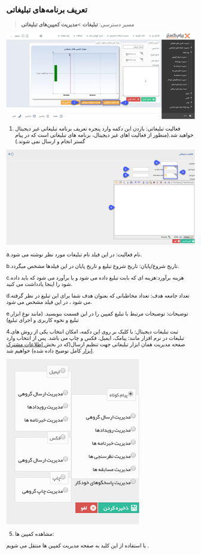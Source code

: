 ## تعریف برنامه‌های تبلیغاتی

> مسیر دسترسی:  **تبلیغات** >**مدیریت کمپین‌های تبلیغاتی** 

![](26.png)

1. فعالیت تبلیغاتی: بازدن این دکمه وارد پنجره تعریف برنامه تبلیغاتی غیر دیجیتال خواهید شد.(منظور از  فعالیت اهای غیر دیجیتال، برنامه های تبلیغاتی است که در پیام گستر انجام و ارسال نمی شوند.)


![](21.png)

a.نام فعالیت: در این فیلد نام تبلیغات مورد نظر نوشته می شود.

b.تاریخ شروع/پایان: تاریخ شروع تبلیغ و تاریخ پایان در این فیلدها مشخص میگردد.

c.هزینه برآورد:هزینه ای که بابت تبلیغ داده می شود و یا برآورد می شود که باید داده شود را اینجا یادداشت می کنید.

d.تعداد جامعه هدف: تعداد مخاطبانی که بعنوان هدف شما برای این تبلیغ در نظر گرفته می شود ، در این فیلد مشخص می شود.

e.توضیحات: توضیحات مرتبط با تبلیغ کمپین را در این قسمت بنویسید. (مانند نوع ابزار تبلیغ و نحوه کاربری و اجرای تبلیغ)

4.ثبت تبلیغات دیجیتال: با کلیک بر روی این دکمه، امکان انتخاب یکی از روش های تبلیغات در نرم افزار مانند: پیامک، ایمیل، فکس و چاپ می باشد. پس از انتخاب وارد صفحه مدیریت  همان ابزار تبلیغاتی  جهت تنظیم ارسال(که در بخش[ اطلاعات مشترک ابزار](https://github.com/1stco/PayamGostarDocs/blob/master/help%202.5.4/Marketing/moshtarak-abzar/moshtarak-abzar.md) کامل توضیح داده شده) خواهیم شد.


![](22.png)

5. مشاهده کمپین ها:

با استفاده از این کلید به صفحه مدیریت کمپین ها منتقل می شویم .

